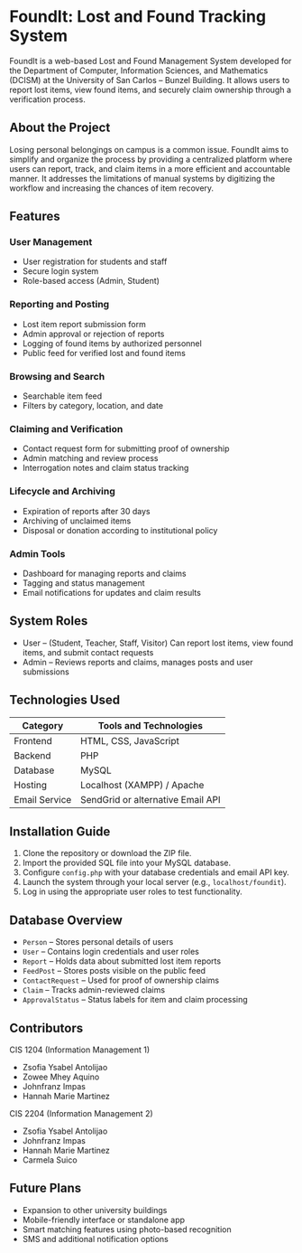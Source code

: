 # FoundIt: Lost and Found Tracking System

FoundIt is a web-based Lost and Found Management System developed for the Department of Computer, Information Sciences, and Mathematics (DCISM) at the University of San Carlos – Bunzel Building. It allows users to report lost items, view found items, and securely claim ownership through a verification process.

## About the Project

Losing personal belongings on campus is a common issue. FoundIt aims to simplify and organize the process by providing a centralized platform where users can report, track, and claim items in a more efficient and accountable manner. It addresses the limitations of manual systems by digitizing the workflow and increasing the chances of item recovery.

## Features
### User Management
- User registration for students and staff
- Secure login system
- Role-based access (Admin, Student)

### Reporting and Posting
- Lost item report submission form
- Admin approval or rejection of reports
- Logging of found items by authorized personnel
- Public feed for verified lost and found items

### Browsing and Search
- Searchable item feed
- Filters by category, location, and date

### Claiming and Verification
- Contact request form for submitting proof of ownership
- Admin matching and review process
- Interrogation notes and claim status tracking

### Lifecycle and Archiving
- Expiration of reports after 30 days
- Archiving of unclaimed items
- Disposal or donation according to institutional policy

### Admin Tools
- Dashboard for managing reports and claims
- Tagging and status management
- Email notifications for updates and claim results

## System Roles

- User – (Student, Teacher, Staff, Visitor) Can report lost items, view found items, and submit contact requests
- Admin – Reviews reports and claims, manages posts and user submissions

## Technologies Used

| Category       | Tools and Technologies             |
|----------------|------------------------------------|
| Frontend       | HTML, CSS, JavaScript              |
| Backend        | PHP                                |
| Database       | MySQL                              |
| Hosting        | Localhost (XAMPP) / Apache         |
| Email Service  | SendGrid or alternative Email API  |

## Installation Guide

1. Clone the repository or download the ZIP file.
2. Import the provided SQL file into your MySQL database.
3. Configure `config.php` with your database credentials and email API key.
4. Launch the system through your local server (e.g., `localhost/foundit`).
5. Log in using the appropriate user roles to test functionality.

## Database Overview

- `Person` – Stores personal details of users
- `User` – Contains login credentials and user roles
- `Report` – Holds data about submitted lost item reports
- `FeedPost` – Stores posts visible on the public feed
- `ContactRequest` – Used for proof of ownership claims
- `Claim` – Tracks admin-reviewed claims
- `ApprovalStatus` – Status labels for item and claim processing

## Contributors

CIS 1204 (Information Management 1)
- Zsofia Ysabel Antolijao  
- Zowee Mhey Aquino  
- Johnfranz Impas  
- Hannah Marie Martinez

CIS 2204 (Information Management 2)
- Zsofia Ysabel Antolijao   
- Johnfranz Impas  
- Hannah Marie Martinez
- Carmela Suico

## Future Plans

- Expansion to other university buildings
- Mobile-friendly interface or standalone app
- Smart matching features using photo-based recognition
- SMS and additional notification options